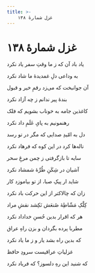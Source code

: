```yaml
---
title: >-
    غزل شمارهٔ ۱۳۸
---
```

# غزل شمارهٔ ۱۳۸

<div class="b" id="bn1"><div class="m1"><p>یاد باد آن که ز ما وقتِ سفر یاد نکرد</p></div>
<div class="m2"><p>به وداعی دلِ غمدیدهٔ ما شاد نکرد</p></div></div>
<div class="b" id="bn2"><div class="m1"><p>آن جوانبخت که می‌زد رقمِ خیر و قبول</p></div>
<div class="m2"><p>بندهٔ پیر ندانم ز چه آزاد نکرد</p></div></div>
<div class="b" id="bn3"><div class="m1"><p>کاغذین جامه به خوناب بشویم که فلک</p></div>
<div class="m2"><p>رهنمونیم به پایِ عَلَمِ داد نکرد</p></div></div>
<div class="b" id="bn4"><div class="m1"><p>دل به امّیدِ صدایی که مگر در تو رسد</p></div>
<div class="m2"><p>ناله‌ها کرد در این کوه که فرهاد نکرد</p></div></div>
<div class="b" id="bn5"><div class="m1"><p>سایه تا بازگرفتی ز چمن مرغِ سحر</p></div>
<div class="m2"><p>آشیان در شِکَنِ طُرِّهٔ شمشاد نکرد</p></div></div>
<div class="b" id="bn6"><div class="m1"><p>شاید ار پیکِ صبا، از تو بیاموزد کار</p></div>
<div class="m2"><p>زان که چالاکتر از این حرکت باد نکرد</p></div></div>
<div class="b" id="bn7"><div class="m1"><p>کِلْکِ مَشّاطِهٔ صُنعَش نَکِشد نقشِ مراد</p></div>
<div class="m2"><p>هر که اقرار بدین حُسنِ خداداد نکرد</p></div></div>
<div class="b" id="bn8"><div class="m1"><p>مطربا پرده بگردان و بزن راهِ عراق</p></div>
<div class="m2"><p>که بدین راه بشد یار و ز ما یاد نکرد</p></div></div>
<div class="b" id="bn9"><div class="m1"><p>غزلیاتِ عراقیست سرودِ حافظ</p></div>
<div class="m2"><p>که شنید این رهِ دلسوز؟ که فریاد نکرد</p></div></div>